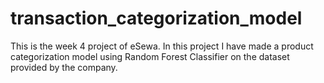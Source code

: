# transaction_categorization_model
This is the week 4 project of eSewa. In this project I have made a product categorization model using Random Forest Classifier on the dataset provided by the company.
